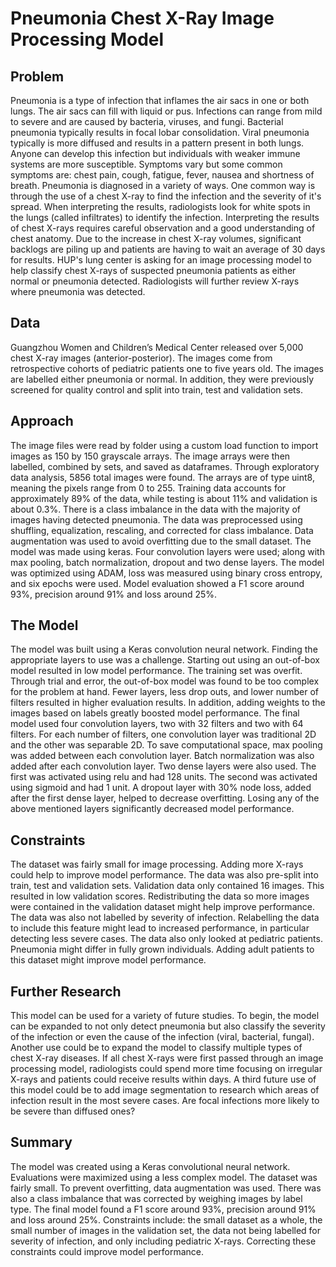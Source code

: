 # Pneumonia Chest X-Ray Image Processing Model

## Problem
Pneumonia is a type of infection that inflames the air sacs in one or both lungs. The air sacs can fill with liquid or pus. Infections can range from mild to severe and are caused by bacteria, viruses, and fungi. Bacterial pneumonia typically results in focal lobar consolidation. Viral pneumonia typically is more diffused and results in a pattern present in both lungs. Anyone can develop this infection but individuals with weaker immune systems are more susceptible. Symptoms vary but some common symptoms are: chest pain, cough, fatigue, fever, nausea and shortness of breath. 
Pneumonia is diagnosed in a variety of ways. One common way is through the use of a chest X-ray to find the infection and the severity of it's spread. When interpreting the results, radiologists look for white spots in the lungs (called infiltrates) to identify the infection.  Interpreting the results of chest X-rays requires careful observation and a good understanding of chest anatomy. 
Due to the increase in chest X-ray volumes, significant backlogs are piling up and patients are having to wait an average of 30 days for results. HUP's lung center is asking for an image processing model to help classify chest X-rays of suspected pneumonia patients as either normal or pneumonia detected. Radiologists will further review X-rays where pneumonia was detected.

## Data
Guangzhou Women and Children’s Medical Center released over 5,000 chest X-ray images (anterior-posterior). The images come from retrospective cohorts of pediatric patients one to five years old. The images are labelled either pneumonia or normal. In addition, they were previously screened for quality control and split into train, test and validation sets.

## Approach
The image files were read by folder using a custom load function to import images as 150 by 150 grayscale arrays. The image arrays were then labelled, combined by sets, and saved as dataframes. Through exploratory data analysis, 5856 total images were found. The arrays are of type uint8, meaning the pixels range from 0 to 255. Training data accounts for approximately 89% of the data, while testing is about 11% and validation is about 0.3%. There is a class imbalance in the data with the majority of images having detected pneumonia. The data was preprocessed using shuffling, equalization, rescaling, and corrected for class imbalance. Data augmentation was used to avoid overfitting due to the small dataset. The model was made using keras. Four convolution layers were used; along with max pooling, batch normalization, dropout and two dense layers. The model was optimized using ADAM, loss was measured using binary cross entropy, and six epochs were used. Model evaluation showed a F1 score around 93%, precision around 91% and loss around 25%.

## The Model
The model was built using a Keras convolution neural network. Finding the appropriate layers to use was a challenge. Starting out using an out-of-box model resulted in low model performance. The training set was overfit. Through trial and error, the out-of-box model was found to be too complex for the problem at hand. Fewer layers, less drop outs, and lower number of filters resulted in higher evaluation results. In addition, adding weights to the images based on labels greatly boosted model performance. The final model used four convolution layers, two with 32 filters and two with 64 filters. For each number of filters, one convolution layer was traditional 2D and the other was separable 2D. To save computational space, max pooling was added between each convolution layer. Batch normalization was also added after each convolution layer. Two dense layers were also used. The first was activated using relu and had 128 units. The second was activated using sigmoid and had 1 unit. A dropout layer with 30% node loss, added after the first dense layer, helped to decrease overfitting. Losing any of the above mentioned layers significantly decreased model performance.

## Constraints
The dataset was fairly small for image processing. Adding more X-rays could help to improve model performance. The data was also pre-split into train, test and validation sets. Validation data only contained 16 images. This resulted in low validation scores. Redistributing the data so more images were contained in the validation dataset might help improve performance. The data was also not labelled by severity of infection. Relabelling the data to include this feature might lead to increased performance, in particular detecting less severe cases. The data also only looked at pediatric patients. Pneumonia might differ in fully grown individuals. Adding adult patients to this dataset might improve model performance.

## Further Research
This model can be used for a variety of future studies. To begin, the model can be expanded to not only detect pneumonia but also classify the severity of the infection or even the cause of the  infection (viral, bacterial, fungal). Another use could be to expand the model to classify multiple types of chest X-ray diseases. If all chest X-rays were first passed through an image processing model, radiologists could spend more time focusing on irregular X-rays and patients could receive results within days. A third future use of this model could be to add image segmentation to research which areas of infection result in the most severe cases. Are focal infections more likely to be severe than diffused ones?

## Summary
The model was created using a Keras convolutional neural network. Evaluations were maximized using a less complex model. The dataset was fairly small. To prevent overfitting, data augmentation was used. There was also a class imbalance that was corrected by weighing images by label type. The final model found a F1 score around 93%, precision around 91% and loss around 25%. Constraints include: the small dataset as a whole, the small number of images in the validation set, the data not being labelled for severity of infection, and only including pediatric X-rays. Correcting these constraints could improve model performance. 








